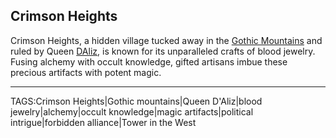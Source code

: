 ## Crimson Heights

Crimson Heights, a hidden village tucked away in the [Gothic Mountains](Gothic%20Mountains.md) and ruled by Queen [DAliz](../People/DAliz.md), is known for its unparalleled crafts of blood jewelry. Fusing alchemy with occult knowledge, gifted artisans imbue these precious artifacts with potent magic. 

---

TAGS:Crimson Heights|Gothic mountains|Queen D'Aliz|blood jewelry|alchemy|occult knowledge|magic artifacts|political intrigue|forbidden alliance|Tower in the West
